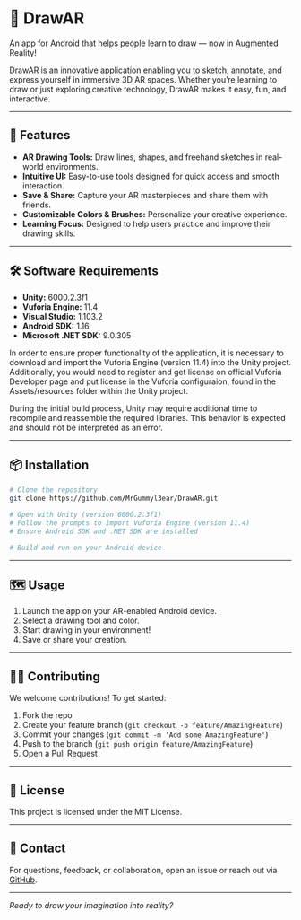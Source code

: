 # 🎨 DrawAR

An app for Android that helps people learn to draw — now in Augmented Reality!

DrawAR is an innovative application enabling you to sketch, annotate, and express yourself in immersive 3D AR spaces. Whether you’re learning to draw or just exploring creative technology, DrawAR makes it easy, fun, and interactive.

---

## 🚀 Features

- **AR Drawing Tools:** Draw lines, shapes, and freehand sketches in real-world environments.
- **Intuitive UI:** Easy-to-use tools designed for quick access and smooth interaction.
- **Save & Share:** Capture your AR masterpieces and share them with friends.
- **Customizable Colors & Brushes:** Personalize your creative experience.
- **Learning Focus:** Designed to help users practice and improve their drawing skills.

---

## 🛠️ Software Requirements

- **Unity:** 6000.2.3f1
- **Vuforia Engine:** 11.4
- **Visual Studio:** 1.103.2
- **Android SDK:** 1.16
- **Microsoft .NET SDK:** 9.0.305

In order to ensure proper functionality of the application, it is necessary to download and import the Vuforia Engine (version 11.4) into the Unity project. Additionally, you would need to register and get license on official Vuforia Developer page and put license in the Vuforia configuraion, found in the Assets/resources folder within the Unity project.

During the initial build process, Unity may require additional time to recompile and reassemble the required libraries. This behavior is expected and should not be interpreted as an error.

---

## 📦 Installation

```bash
# Clone the repository
git clone https://github.com/MrGummyl3ear/DrawAR.git

# Open with Unity (version 6000.2.3f1)
# Follow the prompts to import Vuforia Engine (version 11.4)
# Ensure Android SDK and .NET SDK are installed

# Build and run on your Android device
```

---

## 🗺️ Usage

1. Launch the app on your AR-enabled Android device.
2. Select a drawing tool and color.
3. Start drawing in your environment!
4. Save or share your creation.

---

## 👨‍💻 Contributing

We welcome contributions! To get started:
1. Fork the repo
2. Create your feature branch (`git checkout -b feature/AmazingFeature`)
3. Commit your changes (`git commit -m 'Add some AmazingFeature'`)
4. Push to the branch (`git push origin feature/AmazingFeature`)
5. Open a Pull Request

---

## 📄 License

This project is licensed under the MIT License.

---

## 💬 Contact

For questions, feedback, or collaboration, open an issue or reach out via [GitHub](https://github.com/MrGummyl3ear).

---

_Ready to draw your imagination into reality?_

